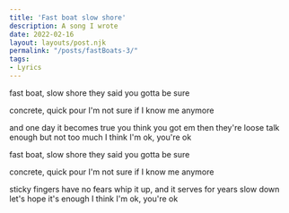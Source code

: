 ```yaml
---
title: 'Fast boat slow shore'
description: A song I wrote
date: 2022-02-16
layout: layouts/post.njk
permalink: "/posts/fastBoats-3/"
tags:
- Lyrics
---
```


fast boat, slow shore
they said you gotta be sure

concrete, quick pour
I'm not sure if I know me anymore

and one day it becomes true
you think you got em then they're loose
talk enough
but not too much
I think I'm ok, you're ok

fast boat, slow shore
they said you gotta be sure

concrete, quick pour
I'm not sure if I know me anymore

sticky fingers have no fears
whip it up, and it serves for years
slow down
let's hope it's enough
I think I'm ok, you're ok

